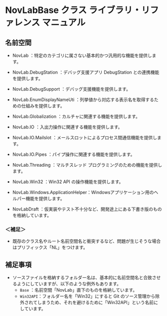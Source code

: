 ﻿# NovLabBase クラス ライブラリ・リファレンス マニュアル


## 名前空間
- NovLab                          ：特定のカテゴリに属さない基本的かつ汎用的な機能を提供します。
- NovLab.DebugStation             ：デバッグ支援アプリ DebugStation との連携機能を提供します。
- NovLab.DebugSupport             ：デバッグ支援機能を提供します。
- NovLab.EnumDisplayNameUti       ：列挙値から対応する表示名を取得するための仕組みを提供します。
- NovLab.Globalization            ：カルチャに関連する機能を提供します。
- NovLab.IO                       ：入出力操作に関連する機能を提供します。
- NovLab.IO.Mailslot              ：メールスロットによるプロセス間通信機能を提供します。
- NovLab.IO.Pipes                 ：パイプ操作に関連する機能を提供します。
- NovLab.Threading                ：マルチスレッド プログラミングのための機能を提供します。
- NovLab.Win32                    ：Win32 API の操作機能を提供します。
- NovLab.Windows.ApplicationHelper：Windowsアプリケーション用のヘルパー機能を提供します。

- NovLabDraft                     ：仮実装やテスト不十分など、開発途上にある下書き版のものを格納しています。

### ＜補足＞
- 既存のクラス名やルート名前空間名と衝突するなど、問題が生じそうな場合はプリフィックス「NL」をつけます。


## 補足事項
- ソースファイルを格納するフォルダー名は、基本的に名前空間名と合致させるようにしていますが、以下のような例外もあります。
  - `Base`    ：名前空間「NovLab」直下のものを格納しています。
  - `Win32API`：フォルダー名を「Win32」にすると Git のソース管理から除外されてしまうため、それを避けるために「Win32API」という名前にしています。
